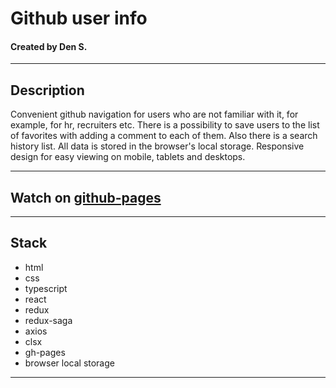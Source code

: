 # Github user info

#### Created by Den S.

---

## Description

Convenient github navigation for users who are not familiar with it, for example, for hr, recruiters etc.
There is a possibility to save users to the list of favorites with adding a comment to each of them.
Also there is a search history list.
All data is stored in the browser's local storage.
Responsive design for easy viewing on mobile, tablets and desktops.

---

## Watch on [github-pages](https://sden4.github.io/github_info/)

---

## Stack

- html
- css
- typescript
- react
- redux
- redux-saga
- axios
- clsx
- gh-pages
- browser local storage

---

